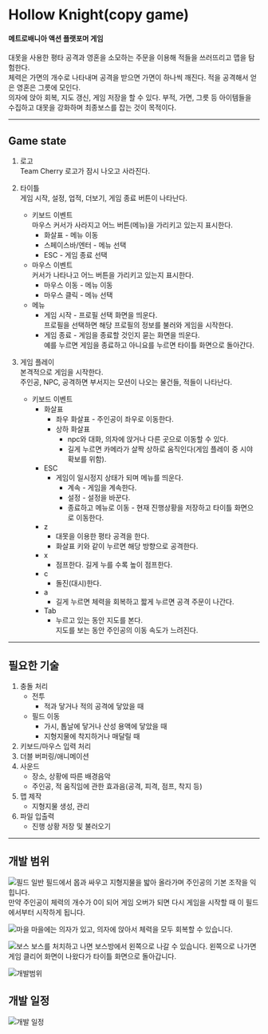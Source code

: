 # Hollow Knight(copy game)
#### 메트로배니아 액션 플랫포머 게임   
대못을 사용한 평타 공격과 영혼을 소모하는 주문을 이용해 적들을 쓰러뜨리고 맵을 탐험한다.   
체력은 가면의 개수로 나타내며 공격을 받으면 가면이 하나씩 깨진다. 적을 공격해서 얻은 영혼은 그릇에 모인다.  
의자에 앉아 회복, 지도 갱신, 게임 저장을 할 수 있다.
부적, 가면, 그릇 등 아이템들을 수집하고 대못을 강화하며 최종보스를 잡는 것이 목적이다.
***
## Game state
1. 로고   
Team Cherry 로고가 잠시 나오고 사라진다.   
2. 타이틀   
게임 시작, 설정, 업적, 더보기, 게임 종료 버튼이 나타난다.     
    - 키보드 이벤트   
    마우스 커서가 사라지고 어느 버튼(메뉴)을 가리키고 있는지 표시한다.  
        - 화살표 - 메뉴 이동
        - 스페이스바/엔터 - 메뉴 선택
        - ESC - 게임 종료 선택
    - 마우스 이벤트   
     커서가 나타나고 어느 버튼을 가리키고 있는지 표시한다.  
        - 마우스 이동 - 메뉴 이동
        - 마우스 클릭 - 메뉴 선택 
    - 메뉴
        - 게임 시작 - 프로필 선택 화면을 띄운다.   
          프로필을 선택하면 해당 프로필의 정보를 불러와 게임을 시작한다.
        - 게임 종료 - 게임을 종료할 것인지 묻는 화면을 띄운다.   
          예를 누르면 게임을 종료하고 아니요를 누르면 타이틀 화면으로 돌아간다.
        
3. 게임 플레이   
본격적으로 게임을 시작한다.   
주인공, NPC, 공격하면 부서지는 모션이 나오는 물건들, 적들이 나타난다.
    - 키보드 이벤트
        - 화살표
            - 좌우 화살표 - 주인공이 좌우로 이동한다.
            - 상하 화살표
                - npc와 대화, 의자에 앉거나 다른 곳으로 이동할 수 있다.
                - 길게 누르면 카메라가 살짝 상하로 움직인다(게임 플레이 중 시야 확보를 위함).   
        - ESC
            - 게임이 일시정지 상태가 되며 메뉴를 띄운다.
                - 계속 - 게임을 계속한다.
                - 설정 - 설정을 바꾼다.
                - 종료하고 메뉴로 이동 - 현재 진행상황을 저장하고 타이틀 화면으로 이동한다.
        - z
            - 대못을 이용한 평타 공격을 한다.
            - 화살표 키와 같이 누르면 해당 방향으로 공격한다.
        - x
            - 점프한다. 길게 누를 수록 높이 점프한다.
        - c
            - 돌진(대시)한다.
        - a
            - 길게 누르면 체력을 회복하고 짧게 누르면 공격 주문이 나간다.
        - Tab
            - 누르고 있는 동안 지도를 본다.  
            지도를 보는 동안 주인공의 이동 속도가 느려진다.
        
***
## 필요한 기술
1. 충돌 처리
    - 전투
        - 적과 닿거나 적의 공격에 닿았을 때
    - 필드 이동
        - 가시, 톱날에 닿거나 산성 용액에 닿았을 때
        - 지형지물에 착지하거나 매달릴 때
2. 키보드/마우스 입력 처리      
3. 더블 버퍼링/애니메이션
4. 사운드
    - 장소, 상황에 따른 배경음악
    - 주인공, 적 움직임에 관한 효과음(공격, 피격, 점프, 착지 등)
5. 맵 제작
    - 지형지물 생성, 관리
6. 파일 입출력
    - 진행 상황 저장 및 불러오기    

***
## 개발 범위
![필드](https://user-images.githubusercontent.com/70762557/95732501-cb0d5b80-0cbb-11eb-83e4-9246420f90a4.PNG)
일반 필드에서 몹과 싸우고 지형지물을 밟아 올라가며 주인공의 기본 조작을 익힙니다.  
만약 주인공이 체력의 개수가 0이 되어 게임 오버가 되면 다시 게임을 시작할 때 이 필드에서부터 시작하게 됩니다.   

![마을](https://user-images.githubusercontent.com/70762557/95732506-cc3e8880-0cbb-11eb-8a64-135ed65ddff3.PNG)
마을에는 의자가 있고, 의자에 앉아서 체력을 모두 회복할 수 있습니다.   

![보스](https://user-images.githubusercontent.com/70762557/95732513-ce084c00-0cbb-11eb-9938-eabdebad4d92.PNG)
보스를 처치하고 나면 보스방에서 왼쪽으로 나갈 수 있습니다. 왼쪽으로 나가면 게임 클리어 화면이 나왔다가 타이틀 화면으로 돌아갑니다. 

![개발범위](https://user-images.githubusercontent.com/70762557/95712217-617f5400-0c9f-11eb-9b69-058d97087468.PNG)   

## 개발 일정
![개발 일정](https://user-images.githubusercontent.com/70762557/95712267-75c35100-0c9f-11eb-8a83-617bf993b1e1.PNG)

